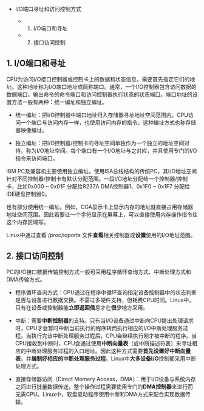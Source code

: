 -  I/O端口寻址和访问控制方式

    - 1. I/O端口和寻址

    - 2. 接口访问控制

## 1. I/O端口和寻址

CPU为访问I/O接口控制器或控制卡上的数据和状态信息，需要首先指定它们的地址。这种地址称为I/O端口地址或简称端口。通常，一个I/O控制器包含访问数据的数据端口、输出命令的命令端口和访问控制器执行状态的状态端口。端口地址的设置方法一般有两种：统一编址和独立编址。

- 统一编址：把I/O控制器中端口地址归入存储器寻址地址空间范围内。CPU访问一个端口与访问内存一样，也使用访问内存的指令。这种编址方式也称存储器映像编址。

- 独立编址：把I/O控制器/控制卡的寻址空间单独作为一个独立的地址空间对待，称为I/O地址空间。每个端口有一个I/O地址与之对应，并且使用专门的I/O指令来访问端口。
 
IBM PC及兼容机主要使用独立编址。使用ISA总线结构的传统PC，其I/O地址空间针对不同控制器/控制卡有默认分配范围。一段I/O地址分配给一个控制器/控制卡，比如0x000 ~ 0x01F 分配给8237A DMA控制器1、0x1F0 ~ 0x1F7 分配给IDE硬盘控制器0。

也有部分使用统一编址。例如，CGA显示卡上显示内存的地址就直接占用存储器地址空间范围。因此若要让一个字符显示在屏幕上，可以直接使用内存操作指令往这个内存区域写。

Linux中通过查看 /proc/ioports 文件**查看**相关控制器或**设置**使用的I/O地址范围。

## 2. 接口访问控制

PC的I/O接口数据传输控制方式一般可采用程序循环查询方式、中断处理方式和DMA传输方式。

- 程序循环查询方式：CPU通过在程序中循环查询指定设备控制器中的状态判断是否与设备进行数据交换。不需过多硬件支持，但耗费CPU时间。Linux中，只有在设备或控制器能**立即返回信**息才在**很少**地方采用。

- 中断：需要**中断控制器**的支持。只有当I/O设备通过中断向CPU提出处理请求时，CPU才会暂时中断当前执行的程序转而执行相应的I/O中断处理服务过程。当执行完该中断处理服务过程后，CPU会继续执行刚才被中断的程序。当CPU接收到中断时，CPU会通过使用**中断向量表**（或中断描述符表）来寻址相应的中断处理服务过程的入口地址。因此这种方式需要**首先设置好中断向量表**，并**编制好相应的中断处理服务过程**。Linux中**大多设备I/O**控制都采用中断处理方式。

- 直接存储器访问（Direct Momery Access，DMA）：用于I/O设备与系统内存之间进行批量数据传送，整个操作过程需要使用专门的**DMA控制器**来进行而无需CPU。Linux中，软盘驱动程序使用中断和DMA方式来配合实现数据传输。
